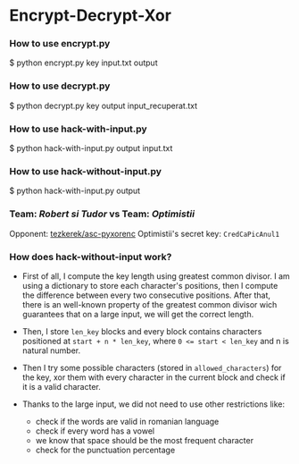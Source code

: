 # Encrypt-Decrypt-Xor
### How to use encrypt.py
$ python encrypt.py key input.txt output
### How to use decrypt.py
$ python decrypt.py key output input_recuperat.txt
### How to use hack-with-input.py
$ python hack-with-input.py output input.txt
### How to use hack-without-input.py
$ python hack-with-input.py output

### Team: *Robert si Tudor* vs Team: *Optimistii*
Opponent: [tezkerek/asc-pyxorenc](https://github.com/tezkerek/asc-pyxorenc)
Optimistii's secret key: `CredCaPicAnul1`

### How does hack-without-input work?
- First of all, I compute the key length using greatest common divisor. I am using a dictionary to store each character's positions, then I compute the difference between every two consecutive positions. After that, there is an well-known property of the greatest common divisor wich guarantees that on a large input, we will get the correct length.

- Then, I store `len_key` blocks and every block contains characters positioned at `start + n * len_key`, where `0 <= start < len_key` and n is natural number.

- Then I try some possible characters (stored in `allowed_characters`) for the key, xor them with every character in the current block and check if it is a valid character.

- Thanks to the large input, we did not need to use other restrictions like:
    - check if the words are valid in romanian language
    - check if every word has a vowel
    - we know that space should be the most frequent character
    - check for the punctuation percentage 


